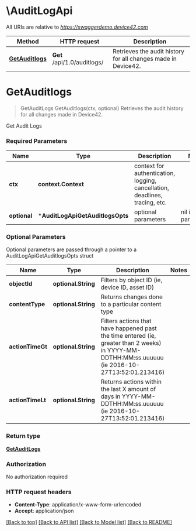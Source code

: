 # \AuditLogApi

All URIs are relative to *https://swaggerdemo.device42.com*

Method | HTTP request | Description
------------- | ------------- | -------------
[**GetAuditlogs**](AuditLogApi.md#GetAuditlogs) | **Get** /api/1.0/auditlogs/ | Retrieves the audit history for all changes made in Device42.


# **GetAuditlogs**
> GetAuditLogs GetAuditlogs(ctx, optional)
Retrieves the audit history for all changes made in Device42.

Get Audit Logs

### Required Parameters

Name | Type | Description  | Notes
------------- | ------------- | ------------- | -------------
 **ctx** | **context.Context** | context for authentication, logging, cancellation, deadlines, tracing, etc.
 **optional** | ***AuditLogApiGetAuditlogsOpts** | optional parameters | nil if no parameters

### Optional Parameters
Optional parameters are passed through a pointer to a AuditLogApiGetAuditlogsOpts struct

Name | Type | Description  | Notes
------------- | ------------- | ------------- | -------------
 **objectId** | **optional.String**| Filters by object ID (ie, device ID, asset ID) | 
 **contentType** | **optional.String**| Returns changes done to a particular content type | 
 **actionTimeGt** | **optional.String**| Filters actions that have happened past the time entered (ie, greater than 2 weeks) in YYYY-MM-DDTHH:MM:ss.uuuuuu (ie 2016-10-27T13:52:01.213416) | 
 **actionTimeLt** | **optional.String**| Returns actions within the last X amount of days in YYYY-MM-DDTHH:MM:ss.uuuuuu (ie 2016-10-27T13:52:01.213416) | 

### Return type

[**GetAuditLogs**](getAuditLogs.md)

### Authorization

No authorization required

### HTTP request headers

 - **Content-Type**: application/x-www-form-urlencoded
 - **Accept**: application/json

[[Back to top]](#) [[Back to API list]](../README.md#documentation-for-api-endpoints) [[Back to Model list]](../README.md#documentation-for-models) [[Back to README]](../README.md)

